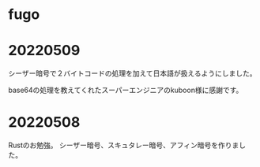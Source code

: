 # fugo

# 20220509

シーザー暗号で２バイトコードの処理を加えて日本語が扱えるようにしました。

base64の処理を教えてくれたスーパーエンジニアのkuboon様に感謝です。

# 20220508

Rustのお勉強。
シーザー暗号、スキュタレー暗号、アフィン暗号を作りました。
